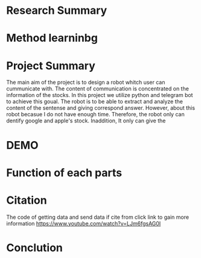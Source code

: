 # Research Summary

# Method learninbg



# Project Summary
The main aim of the project is to design a robot whitch user can cummunicate with. The content of communication is concentrated on the information of the stocks. In this project we utilize python and telegram bot to achieve this goual. The robot is to be able to extract and analyze the content of the sentense and giving correspond answer. However, about this robot becasue I do not have enough time. Therefore, the robot only can dentify google and apple's stock. Inaddition, It only can give the  

# DEMO

# Function of each parts
# Citation
The code of getting data and send data if cite from 
click link to gain more information https://www.youtube.com/watch?v=LJm6fgsAG0I
# Conclution
